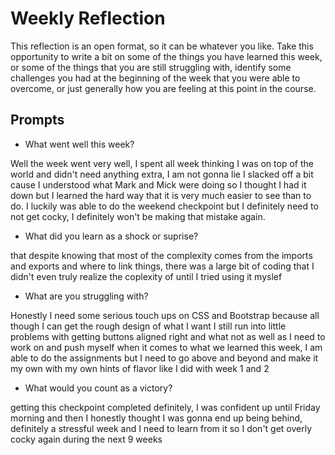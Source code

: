 # Weekly Reflection
This reflection is an open format, so it can be whatever you like. Take this opportunity to write a bit on some of the things you have learned this week, or some of the things that you are still struggling with, identify some challenges you had at the beginning of the week that you were able to overcome, or just generally how you are feeling at this point in the course.

## Prompts
- What went well this week?

Well the week went very well, I spent all week thinking I was on top of the world and didn't need anything extra, I am not gonna lie I slacked off a bit cause I understood what Mark and Mick were doing so I thought I had it down but I learned the hard way that it is very much easier to see than to do. I luckily was able to do the weekend checkpoint but I definitely need to not get cocky, I definitely won't be making that mistake again.

- What did you learn as a shock or suprise?

that despite knowing that most of the complexity comes from the imports and exports and where to link things, there was a large bit of coding that I didn't even truly realize the coplexity of until I tried using it myslef

- What are you struggling with?

Honestly I need some serious touch ups on CSS and Bootstrap because all though I can get the rough design of what I want I still run into little problems with getting buttons aligned right and what not as well as I need to work on and push myself when it comes to what we learned this week, I am able to do the assignments but I need to go above and beyond and make it my own with my own hints of flavor like I did with week 1 and 2

- What would you count as a victory?

getting this checkpoint completed definitely, I was confident up until Friday morning and then I honestly thought I was gonna end up being behind, definitely a stressful week and I need to learn from it so I don't get overly cocky again during the next 9 weeks